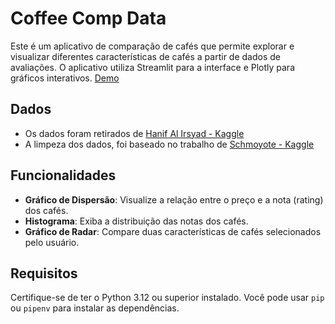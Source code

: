 # Coffee Comp Data

Este é um aplicativo de comparação de cafés que permite explorar e visualizar diferentes características de cafés a partir de dados de avaliações. O aplicativo utiliza Streamlit para a interface e Plotly para gráficos interativos. [Demo](https://coffee-comp-data.onrender.com)

## Dados

- Os dados foram retirados de [Hanif Al Irsyad - Kaggle](https://www.kaggle.com/datasets/hanifalirsyad/coffee-scrap-coffeereview/versions/2?resource=download&select=coffee_fix.csv)
- A limpeza dos dados, foi baseado no trabalho de [Schmoyote - Kaggle](https://www.kaggle.com/code/schmoyote/coffee-tales-cleaning-dataframe-with-pandas/notebook)

## Funcionalidades

- **Gráfico de Dispersão**: Visualize a relação entre o preço e a nota (rating) dos cafés.
- **Histograma**: Exiba a distribuição das notas dos cafés.
- **Gráfico de Radar**: Compare duas características de cafés selecionados pelo usuário.

## Requisitos

Certifique-se de ter o Python 3.12 ou superior instalado. Você pode usar `pip` ou `pipenv` para instalar as dependências.
